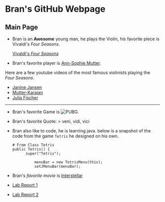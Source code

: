 # Bran's GitHub Webpage

## Main Page

* Bran is an **Awesome** young man, he plays the Violin, his favorite piece is Vivaldi's _Four Seasons_.

  [Vivaldi's _Four Seasons_](https://en.wikipedia.org/wiki/The_Four_Seasons_(Vivaldi))

* Bran's favorite player is [Ann-Sophie Mutter](https://en.wikipedia.org/wiki/Anne-Sophie_Mutter).

Here are a few youtube videos of the most famous violinists playing the _Four Seasons_.
- [Janine Jansen](https://www.youtube.com/watch?v=zzE-kVadtNw)
- [Mutter-Karajan](https://www.youtube.com/watch?v=FHDSKNjC3Oo)
- [Julia Fischer](https://www.youtube.com/watch?v=kS-W3lfcVvY)
---
* Bran's favorite Game is ![PUBG](https://cdn.now.gg/apps-content/com.tencent.ig/ogimage/pubg-mobile-resistance.jpg).

* Bran's favorite Quote: > veni, vidi, vici

* Bran also like to code, he is learning java. below is a snapshot of the code from the game `Tetris` he designed on his own.
  ```
  # From Class Tetris
  public Tetris() {
		super("Tetris");
			
			menuBar = new TetrisMenu(this);
			setJMenuBar(menuBar);
  ```

* Bran's _favorite movie_ is  [Interstellar](https://www.imdb.com/title/tt0816692/)

* [Lab Report 1](https://kaijia2022.github.io/cse15l-lab-reports/lab-report-1-week-2.html)

* [Lab Report 2](https://kaijia2022.github.io/cse15l-lab-reports/lab-report-2-week-4.html)